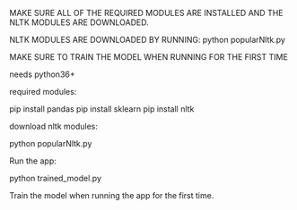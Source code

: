 MAKE SURE ALL OF THE REQUIRED MODULES ARE INSTALLED AND THE NLTK MODULES ARE DOWNLOADED.

NLTK MODULES ARE DOWNLOADED BY RUNNING: python popularNltk.py

MAKE SURE TO TRAIN THE MODEL WHEN RUNNING FOR THE FIRST TIME

needs python36+

required modules: 

pip install pandas
pip install sklearn
pip install nltk

download nltk modules:

python popularNltk.py

Run the app:

python trained_model.py

Train the model when running the app for the first time.
